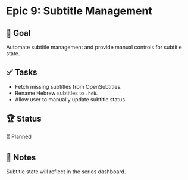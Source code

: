 # Epic 9: Subtitle Management

## 🎯 Goal  
Automate subtitle management and provide manual controls for subtitle state.

## ✅ Tasks  
- Fetch missing subtitles from OpenSubtitles.  
- Rename Hebrew subtitles to `.heb`.  
- Allow user to manually update subtitle status.  

## 🏆 Status  
⏳ Planned  

## 📝 Notes  
Subtitle state will reflect in the series dashboard.